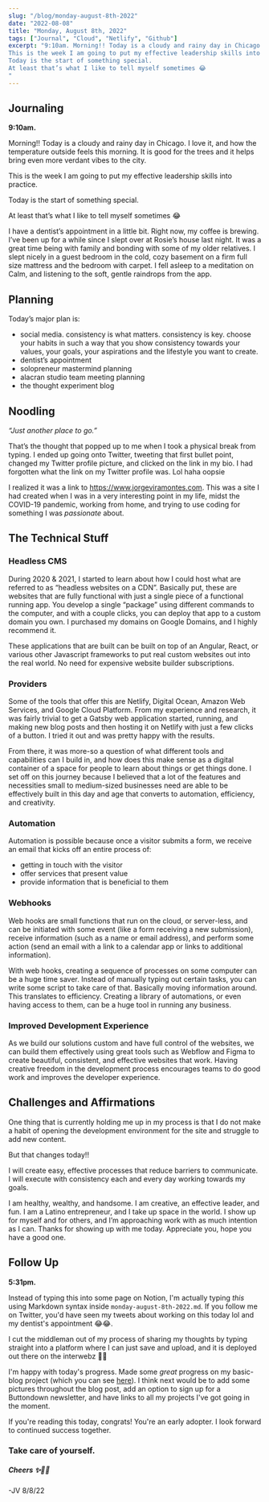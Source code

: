 ```yaml
---
slug: "/blog/monday-august-8th-2022"
date: "2022-08-08"
title: "Monday, August 8th, 2022"
tags: ["Journal", "Cloud", "Netlify", "Github"]
excerpt: "9:10am. Morning!! Today is a cloudy and rainy day in Chicago. I love it, and how the temperature outside  feels this morning. It is good for the trees and it helps bring even more verdant vibes to the city.
This is the week I am going to put my effective leadership skills into practice. 
Today is the start of something special. 
At least that’s what I like to tell myself sometimes 😂
"
---
```


## Journaling

**9:10am.** 

Morning!! Today is a cloudy and rainy day in Chicago. I love it, and how the temperature outside  feels this morning. It is good for the trees and it helps bring even more verdant vibes to the city.

This is the week I am going to put my effective leadership skills into practice. 

Today is the start of something special. 

At least that’s what I like to tell myself sometimes 😂

I have a dentist’s appointment in a little bit. Right now, my coffee is brewing. I’ve been up for a while since I slept over at Rosie’s house last night. It was a great time being with family and bonding with some of my older relatives. I slept nicely in a guest bedroom in the cold, cozy basement on a firm full size mattress and the bedroom with carpet. I fell asleep to a meditation on Calm, and listening to the soft, gentle raindrops from the app.

## Planning

Today’s major plan is:

- social media. consistency is what matters. consistency is key. choose your habits in such a way that you show consistency towards your values, your goals, your aspirations and the lifestyle you want to create.
- dentist’s appointment
- solopreneur mastermind planning
- alacran studio team meeting planning
- the thought experiment blog

## Noodling

*“Just another place to go.”*

That’s the thought that popped up to me when I took a physical break from typing. I ended up going onto Twitter, tweeting that first bullet point, changed my Twitter profile picture, and clicked on the link in my bio. I had forgotten what the link on my Twitter profile was. Lol haha oopsie

I realized it was a link to https://www.jorgeviramontes.com. This was a site I had created when I was in a very interesting point in my life, midst the COVID-19 pandemic, working from home, and trying to use coding for something I was *passionate* about. 

## The Technical Stuff

### Headless CMS
During 2020 & 2021, I started to learn about how I could host what are referred to as “headless websites on a CDN”. Basically put, these are websites that are fully functional with just a single piece of a functional running app. You develop a single “package” using different commands to the computer, and with a couple clicks, you can deploy that app to a custom domain you own. I purchased my domains on Google Domains, and I highly recommend it.

These applications that are built can be built on top of an Angular, React, or various other Javascript frameworks to put real custom websites out into the real world. No need for expensive website builder subscriptions. 

### Providers

Some of the tools that offer this are Netlify, Digital Ocean, Amazon Web Services, and Google Cloud Platform. From my experience and research, it was fairly trivial to get a Gatsby web application started, running, and making new blog posts and then hosting it on Netlify with just a few clicks of a button. I tried it out and was pretty happy with the results.

From there, it was more-so a question of what different tools and capabilities can I build in, and how does this make sense as a digital container of a space for people to learn about things or get things done. I set off on this journey because I believed that a lot of the features and necessities small to medium-sized businesses need are able to be effectively built in this day and age that converts to automation, efficiency, and creativity.

### Automation

Automation is possible because once a visitor submits a form, we receive an email that kicks off an entire process of:
- getting in touch with the visitor
- offer services that present value
- provide information that is beneficial to them

### Webhooks

Web hooks are small functions that run on the cloud, or server-less, and can be initiated with some event (like a form receiving a new submission), receive information (such as a name or email address), and perform some action (send an email with a link to a calendar app or links to additional information).

With web hooks, creating a sequence of processes on some computer can be a huge time saver. Instead of manually typing out certain tasks, you can write some script to take care of that. Basically moving information around. This translates to efficiency. Creating a library of automations, or even having access to them, can be a huge tool in running any business.

### Improved Development Experience 

As we build our solutions custom and have full control of the websites, we can build them effectively using great tools such as Webflow and Figma to create beautiful, consistent, and effective websites that work. Having creative freedom in the development process encourages teams to do good work and improves the developer experience.

## Challenges and Affirmations

One thing that is currently holding me up in my process is that I do not make a habit of opening the development environment for the site and struggle to add new content.

But that changes today!!

I will create easy, effective processes that reduce barriers to communicate. I will execute with consistency each and every day working towards my goals.

I am healthy, wealthy, and handsome. I am creative, an effective leader, and fun. I am a Latino entrepreneur, and I take up space in the world. I show up for myself and for others, and I’m approaching work with as much intention as I can. Thanks for showing up with me today. Appreciate you, hope you have a good one.

## Follow Up

**5:31pm.**

Instead of typing this into some page on Notion, I'm actually typing *this* using Markdown syntax inside `monday-august-8th-2022.md`. If you follow me on Twitter, you'd have seen my tweets about working on this today lol and my dentist's appointment 😂😂. 

I cut the middleman out of my process of sharing my thoughts by typing straight into a platform where I can just save and upload, and it is deployed out there on the interwebz 🤙🏼

I'm happy with today's progress. Made some *great* progress on my basic-blog project (which you can see [here]()). I think next would be to add some pictures throughout the blog post, add an option to sign up for a Buttondown newsletter, and have links to all my projects I've got going in the moment. 

If you're reading this today, congrats! You're an early adopter. I look forward to continued success together. 

### Take care of yourself. 

##### Cheers ✨🥂🍾

-JV 8/8/22